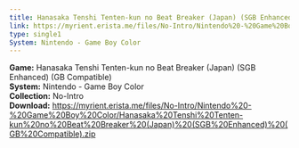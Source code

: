 ```yaml
---
title: Hanasaka Tenshi Tenten-kun no Beat Breaker (Japan) (SGB Enhanced) (GB Compatible)
link: https://myrient.erista.me/files/No-Intro/Nintendo%20-%20Game%20Boy%20Color/Hanasaka%20Tenshi%20Tenten-kun%20no%20Beat%20Breaker%20(Japan)%20(SGB%20Enhanced)%20(GB%20Compatible).zip
type: single1
System: Nintendo - Game Boy Color
---
```

<b>Game:</b> Hanasaka Tenshi Tenten-kun no Beat Breaker (Japan) (SGB Enhanced) (GB Compatible)<br>
<b>System:</b> Nintendo - Game Boy Color<br>
<b>Collection:</b> No-Intro<br>
<b>Download:</b> https://myrient.erista.me/files/No-Intro/Nintendo%20-%20Game%20Boy%20Color/Hanasaka%20Tenshi%20Tenten-kun%20no%20Beat%20Breaker%20(Japan)%20(SGB%20Enhanced)%20(GB%20Compatible).zip